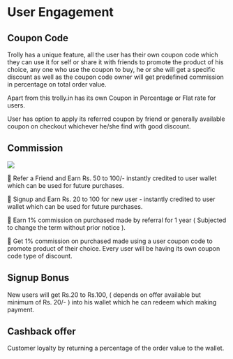 # User Engagement

## Coupon Code

Trolly has a unique feature, all the user has their own coupon code which they can use it for self or share it with friends  to promote the product of his choice, any one who use the coupon to buy, he or she will get a specific discount as well as the coupon code owner will get predefined commission  in percentage on total  order value. &#x20;

Apart from this trolly.in has its own Coupon in Percentage or Flat rate for users.&#x20;

User has option to apply its referred coupon by friend or generally available coupon on checkout whichever he/she find with good discount.

## Commission&#x20;

![](<../.gitbook/assets/refer a friens2.png>)



:gift:  Refer a Friend and Earn Rs. 50 to 100/- instantly credited to user wallet which can be used for future purchases.

:gift:  Signup and Earn Rs. 20 to 100 for new user - instantly credited to user wallet which can be used for future purchases.

:gift:  Earn 1% commission on purchased made by referral for 1 year ( Subjected to change the term without prior notice ).

:gift:  Get 1% commission on purchased made using a  user coupon code to promote product of their choice. Every user will be having its own coupon code type of discount.&#x20;





## Signup Bonus

New users will get Rs.20 to Rs.100, ( depends on offer available but minimum of Rs. 20/- ) into his wallet which he can redeem which making payment.



## Cashback offer

Customer loyalty by returning a percentage of the order value to the wallet.
